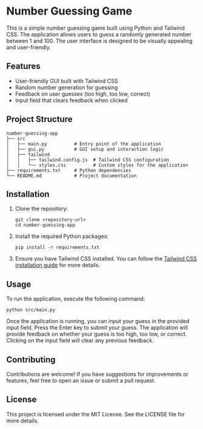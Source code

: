 # Number Guessing Game

This is a simple number guessing game built using Python and Tailwind CSS. The application allows users to guess a randomly generated number between 1 and 100. The user interface is designed to be visually appealing and user-friendly.

## Features

- User-friendly GUI built with Tailwind CSS
- Random number generation for guessing
- Feedback on user guesses (too high, too low, correct)
- Input field that clears feedback when clicked

## Project Structure

```
number-guessing-app
├── src
│   ├── main.py          # Entry point of the application
│   ├── gui.py           # GUI setup and interaction logic
│   ├── tailwind
│   │   ├── tailwind.config.js  # Tailwind CSS configuration
│   │   └── styles.css          # Custom styles for the application
├── requirements.txt     # Python dependencies
└── README.md            # Project documentation
```

## Installation

1. Clone the repository:
   ```
   git clone <repository-url>
   cd number-guessing-app
   ```

2. Install the required Python packages:
   ```
   pip install -r requirements.txt
   ```

3. Ensure you have Tailwind CSS installed. You can follow the [Tailwind CSS installation guide](https://tailwindcss.com/docs/installation) for more details.

## Usage

To run the application, execute the following command:
```
python src/main.py
```

Once the application is running, you can input your guess in the provided input field. Press the Enter key to submit your guess. The application will provide feedback on whether your guess is too high, too low, or correct. Clicking on the input field will clear any previous feedback.

## Contributing

Contributions are welcome! If you have suggestions for improvements or features, feel free to open an issue or submit a pull request.

## License

This project is licensed under the MIT License. See the LICENSE file for more details.